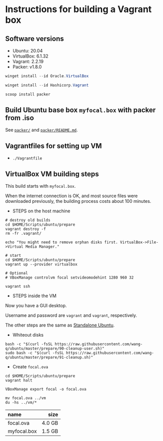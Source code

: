 # Instructions for building a Vagrant box

## Software versions

* Ubuntu: 20.04
* VirtualBox: 6.1.32
* Vagrant: 2.2.19
* Packer: v1.8.0

```powershell
winget install --id Oracle.VirtualBox

winget install --id Hashicorp.Vagrant

scoop install packer

```

## Build Ubuntu base box `myfocal.box` with packer from .iso

See [`packer/`](../packer) and [`packer/README.md`](../packer/README.md).

## Vagrantfiles for setting up VM

* `./Vagrantfile`

## VirtualBox VM building steps

This build starts with `myfocal.box`.

When the internet connection is OK, and most source files were downloaded previously, the building
process costs about 100 minutes.

* STEPS on the host machine

```shell script
# destroy old builds
cd $HOME/Scripts/ubuntu/prepare
vagrant destroy -f
rm -fr .vagrant/

echo "You might need to remove orphan disks first. VirtualBox->File->Virtual Media Manager."

# start
cd $HOME/Scripts/ubuntu/prepare
vagrant up --provider virtualbox

# Optional
# VBoxManage controlvm focal setvideomodehint 1280 960 32

vagrant ssh

```

* STEPS inside the VM

Now you have a GUI desktop.

Username and password are `vagrant` and `vagrant`, respectively.

The other steps are the same as [Standalone Ubuntu](../README.md).

* Whiteout disks

```shell script
bash -c "$(curl -fsSL https://raw.githubusercontent.com/wang-q/ubuntu/master/prepare/90-cleanup-user.sh)"
sudo bash -c "$(curl -fsSL https://raw.githubusercontent.com/wang-q/ubuntu/master/prepare/91-cleanup.sh)"

```

* Create `focal.ova`

```shell script
cd $HOME/Scripts/ubuntu/prepare
vagrant halt

VBoxManage export focal -o focal.ova

mv focal.ova ../vm
du -hs ../vm/*

```

| name        |   size |
|:------------|-------:|
| focal.ova   | 4.0 GB |
| myfocal.box | 1.5 GB |

